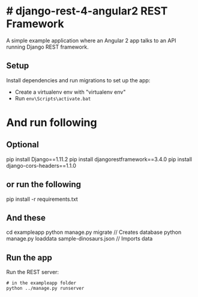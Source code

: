 # # django-rest-4-angular2 REST Framework

A simple example application where an Angular 2 app talks to an API running
Django REST framework.

## Setup

Install dependencies and run migrations to set up the app:

- Create a virtualenv env with "virtualenv env"
- Run `env\Scripts\activate.bat`
# And run following
## Optional
pip install Django==1.11.2
pip install djangorestframework==3.4.0
pip install django-cors-headers==1.1.0
## or run the following
pip install -r requirements.txt

## And these
cd exampleapp
python manage.py migrate // Creates database
python manage.py loaddata sample-dinosaurs.json // Imports data

## Run the app

Run the REST server:

```
# in the exampleapp folder
python ../manage.py runserver
```
